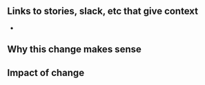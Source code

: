 
## Links to stories, slack, etc that give context
-

## Why this change makes sense
<!---
Give a reason why something is changing, evaluating the change itself is generally easier to understand than why something is changing. This should be brief and to the point, the rest can be conveyed through slack or issue links.
--->

## Impact of change
<!---
Outline if its a no-op because you have already resized EBS, volumes, manually applied a change to a security group or iam policy, etc. If it is a destructive action such as removing an instance, ELB, RDS, etc indicate why its OK.
--->

